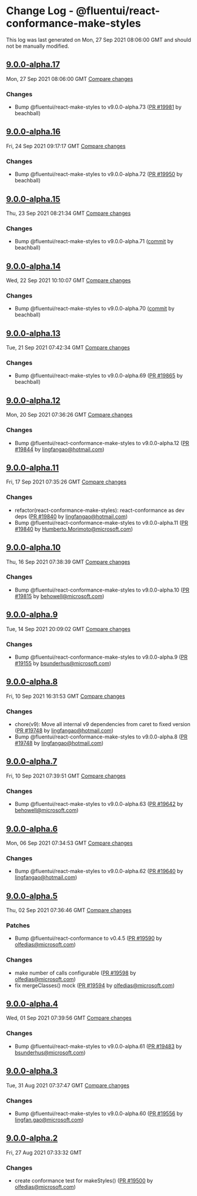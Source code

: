 # Change Log - @fluentui/react-conformance-make-styles

This log was last generated on Mon, 27 Sep 2021 08:06:00 GMT and should not be manually modified.

<!-- Start content -->

## [9.0.0-alpha.17](https://github.com/microsoft/fluentui/tree/@fluentui/react-conformance-make-styles_v9.0.0-alpha.17)

Mon, 27 Sep 2021 08:06:00 GMT 
[Compare changes](https://github.com/microsoft/fluentui/compare/@fluentui/react-conformance-make-styles_v9.0.0-alpha.16..@fluentui/react-conformance-make-styles_v9.0.0-alpha.17)

### Changes

- Bump @fluentui/react-make-styles to v9.0.0-alpha.73 ([PR #19981](https://github.com/microsoft/fluentui/pull/19981) by beachball)

## [9.0.0-alpha.16](https://github.com/microsoft/fluentui/tree/@fluentui/react-conformance-make-styles_v9.0.0-alpha.16)

Fri, 24 Sep 2021 09:17:17 GMT 
[Compare changes](https://github.com/microsoft/fluentui/compare/@fluentui/react-conformance-make-styles_v9.0.0-alpha.15..@fluentui/react-conformance-make-styles_v9.0.0-alpha.16)

### Changes

- Bump @fluentui/react-make-styles to v9.0.0-alpha.72 ([PR #19950](https://github.com/microsoft/fluentui/pull/19950) by beachball)

## [9.0.0-alpha.15](https://github.com/microsoft/fluentui/tree/@fluentui/react-conformance-make-styles_v9.0.0-alpha.15)

Thu, 23 Sep 2021 08:21:34 GMT 
[Compare changes](https://github.com/microsoft/fluentui/compare/@fluentui/react-conformance-make-styles_v9.0.0-alpha.14..@fluentui/react-conformance-make-styles_v9.0.0-alpha.15)

### Changes

- Bump @fluentui/react-make-styles to v9.0.0-alpha.71 ([commit](https://github.com/microsoft/fluentui/commit/95682da34c48813f7658032ae490d21d2f363b90) by beachball)

## [9.0.0-alpha.14](https://github.com/microsoft/fluentui/tree/@fluentui/react-conformance-make-styles_v9.0.0-alpha.14)

Wed, 22 Sep 2021 10:10:07 GMT 
[Compare changes](https://github.com/microsoft/fluentui/compare/@fluentui/react-conformance-make-styles_v9.0.0-alpha.13..@fluentui/react-conformance-make-styles_v9.0.0-alpha.14)

### Changes

- Bump @fluentui/react-make-styles to v9.0.0-alpha.70 ([commit](https://github.com/microsoft/fluentui/commit/bc3f1ec72fc7784a558b0dd6598ee0662f4649c1) by beachball)

## [9.0.0-alpha.13](https://github.com/microsoft/fluentui/tree/@fluentui/react-conformance-make-styles_v9.0.0-alpha.13)

Tue, 21 Sep 2021 07:42:34 GMT 
[Compare changes](https://github.com/microsoft/fluentui/compare/@fluentui/react-conformance-make-styles_v9.0.0-alpha.12..@fluentui/react-conformance-make-styles_v9.0.0-alpha.13)

### Changes

- Bump @fluentui/react-make-styles to v9.0.0-alpha.69 ([PR #19865](https://github.com/microsoft/fluentui/pull/19865) by beachball)

## [9.0.0-alpha.12](https://github.com/microsoft/fluentui/tree/@fluentui/react-conformance-make-styles_v9.0.0-alpha.12)

Mon, 20 Sep 2021 07:36:26 GMT 
[Compare changes](https://github.com/microsoft/fluentui/compare/@fluentui/react-conformance-make-styles_v9.0.0-alpha.11..@fluentui/react-conformance-make-styles_v9.0.0-alpha.12)

### Changes

- Bump @fluentui/react-conformance-make-styles to v9.0.0-alpha.12 ([PR #19844](https://github.com/microsoft/fluentui/pull/19844) by lingfangao@hotmail.com)

## [9.0.0-alpha.11](https://github.com/microsoft/fluentui/tree/@fluentui/react-conformance-make-styles_v9.0.0-alpha.11)

Fri, 17 Sep 2021 07:35:26 GMT 
[Compare changes](https://github.com/microsoft/fluentui/compare/@fluentui/react-conformance-make-styles_v9.0.0-alpha.10..@fluentui/react-conformance-make-styles_v9.0.0-alpha.11)

### Changes

- refactor(react-conformance-make-styles): react-conformance as dev deps ([PR #19840](https://github.com/microsoft/fluentui/pull/19840) by lingfangao@hotmail.com)
- Bump @fluentui/react-conformance-make-styles to v9.0.0-alpha.11 ([PR #19840](https://github.com/microsoft/fluentui/pull/19840) by Humberto.Morimoto@microsoft.com)

## [9.0.0-alpha.10](https://github.com/microsoft/fluentui/tree/@fluentui/react-conformance-make-styles_v9.0.0-alpha.10)

Thu, 16 Sep 2021 07:38:39 GMT 
[Compare changes](https://github.com/microsoft/fluentui/compare/@fluentui/react-conformance-make-styles_v9.0.0-alpha.9..@fluentui/react-conformance-make-styles_v9.0.0-alpha.10)

### Changes

- Bump @fluentui/react-conformance-make-styles to v9.0.0-alpha.10 ([PR #19815](https://github.com/microsoft/fluentui/pull/19815) by behowell@microsoft.com)

## [9.0.0-alpha.9](https://github.com/microsoft/fluentui/tree/@fluentui/react-conformance-make-styles_v9.0.0-alpha.9)

Tue, 14 Sep 2021 20:09:02 GMT 
[Compare changes](https://github.com/microsoft/fluentui/compare/@fluentui/react-conformance-make-styles_v9.0.0-alpha.8..@fluentui/react-conformance-make-styles_v9.0.0-alpha.9)

### Changes

- Bump @fluentui/react-conformance-make-styles to v9.0.0-alpha.9 ([PR #19155](https://github.com/microsoft/fluentui/pull/19155) by bsunderhus@microsoft.com)

## [9.0.0-alpha.8](https://github.com/microsoft/fluentui/tree/@fluentui/react-conformance-make-styles_v9.0.0-alpha.8)

Fri, 10 Sep 2021 16:31:53 GMT 
[Compare changes](https://github.com/microsoft/fluentui/compare/@fluentui/react-conformance-make-styles_v9.0.0-alpha.7..@fluentui/react-conformance-make-styles_v9.0.0-alpha.8)

### Changes

- chore(v9): Move all internal v9 dependencies from caret to fixed version ([PR #19748](https://github.com/microsoft/fluentui/pull/19748) by lingfangao@hotmail.com)
- Bump @fluentui/react-conformance-make-styles to v9.0.0-alpha.8 ([PR #19748](https://github.com/microsoft/fluentui/pull/19748) by lingfangao@hotmail.com)

## [9.0.0-alpha.7](https://github.com/microsoft/fluentui/tree/@fluentui/react-conformance-make-styles_v9.0.0-alpha.7)

Fri, 10 Sep 2021 07:39:51 GMT 
[Compare changes](https://github.com/microsoft/fluentui/compare/@fluentui/react-conformance-make-styles_v9.0.0-alpha.6..@fluentui/react-conformance-make-styles_v9.0.0-alpha.7)

### Changes

- Bump @fluentui/react-make-styles to v9.0.0-alpha.63 ([PR #19642](https://github.com/microsoft/fluentui/pull/19642) by behowell@microsoft.com)

## [9.0.0-alpha.6](https://github.com/microsoft/fluentui/tree/@fluentui/react-conformance-make-styles_v9.0.0-alpha.6)

Mon, 06 Sep 2021 07:34:53 GMT 
[Compare changes](https://github.com/microsoft/fluentui/compare/@fluentui/react-conformance-make-styles_v9.0.0-alpha.5..@fluentui/react-conformance-make-styles_v9.0.0-alpha.6)

### Changes

- Bump @fluentui/react-make-styles to v9.0.0-alpha.62 ([PR #19640](https://github.com/microsoft/fluentui/pull/19640) by lingfangao@hotmail.com)

## [9.0.0-alpha.5](https://github.com/microsoft/fluentui/tree/@fluentui/react-conformance-make-styles_v9.0.0-alpha.5)

Thu, 02 Sep 2021 07:36:46 GMT 
[Compare changes](https://github.com/microsoft/fluentui/compare/@fluentui/react-conformance-make-styles_v9.0.0-alpha.4..@fluentui/react-conformance-make-styles_v9.0.0-alpha.5)

### Patches

- Bump @fluentui/react-conformance to v0.4.5 ([PR #19590](https://github.com/microsoft/fluentui/pull/19590) by olfedias@microsoft.com)

### Changes

- make number of calls configurable ([PR #19598](https://github.com/microsoft/fluentui/pull/19598) by olfedias@microsoft.com)
- fix mergeClasses() mock ([PR #19594](https://github.com/microsoft/fluentui/pull/19594) by olfedias@microsoft.com)

## [9.0.0-alpha.4](https://github.com/microsoft/fluentui/tree/@fluentui/react-conformance-make-styles_v9.0.0-alpha.4)

Wed, 01 Sep 2021 07:39:56 GMT 
[Compare changes](https://github.com/microsoft/fluentui/compare/@fluentui/react-conformance-make-styles_v9.0.0-alpha.3..@fluentui/react-conformance-make-styles_v9.0.0-alpha.4)

### Changes

- Bump @fluentui/react-make-styles to v9.0.0-alpha.61 ([PR #19483](https://github.com/microsoft/fluentui/pull/19483) by bsunderhus@microsoft.com)

## [9.0.0-alpha.3](https://github.com/microsoft/fluentui/tree/@fluentui/react-conformance-make-styles_v9.0.0-alpha.3)

Tue, 31 Aug 2021 07:37:47 GMT 
[Compare changes](https://github.com/microsoft/fluentui/compare/@fluentui/react-conformance-make-styles_v9.0.0-alpha.2..@fluentui/react-conformance-make-styles_v9.0.0-alpha.3)

### Changes

- Bump @fluentui/react-make-styles to v9.0.0-alpha.60 ([PR #19556](https://github.com/microsoft/fluentui/pull/19556) by lingfan.gao@microsoft.com)

## [9.0.0-alpha.2](https://github.com/microsoft/fluentui/tree/@fluentui/react-conformance-make-styles_v9.0.0-alpha.2)

Fri, 27 Aug 2021 07:33:32 GMT

### Changes

- create conformance test for makeStyles() ([PR #19500](https://github.com/microsoft/fluentui/pull/19500) by olfedias@microsoft.com)
